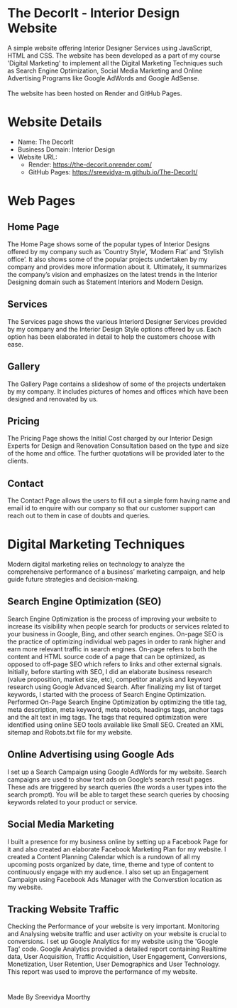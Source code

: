 # The DecorIt - Interior Design Website

A simple website offering Interior Designer Services using JavaScript, HTML and CSS.
The website has been developed as a part of my course 'Digital Marketing' to implement all the Digital Marketing Techniques such as Search Engine Optimization, Social Media Marketing and Online Advertising Programs like Google AdWords and Google AdSense.
<br><br>
The website has been hosted on Render and GitHub Pages.

# Website Details

- Name: The DecorIt
- Business Domain: Interior Design
- Website URL: 
    - Render: https://the-decorit.onrender.com/
    - GitHub Pages: https://sreevidya-m.github.io/The-DecorIt/ 

# Web Pages

## Home Page
The Home Page shows some of the popular types of Interior Designs offered by my company such as ‘Country Style’, ‘Modern Flat’ and ‘Stylish office’. 
It also shows some of the popular projects undertaken by my company and provides more information about it. Ultimately, it summarizes the company’s 
vision and emphasizes on the latest trends in the Interior Designing domain such as Statement Interiors and Modern Design.

## Services
The Services page shows the various Interiord Designer Services provided by my company and the Interior Design Style options offered by us. Each option 
has been elaborated in detail to help the customers choose with ease.

## Gallery
The Gallery Page contains a slideshow of some of the projects undertaken by my company. It includes pictures of homes and offices which have been designed 
and renovated by us.

## Pricing
The Pricing Page shows the Initial Cost charged by our Interior Design Experts for Design and Renovation Consultation based on the type and size of the 
home and office. The further quotations will be provided later to the clients.

## Contact
The Contact Page allows the users to fill out a simple form having name and email id to enquire with our company so that our customer support can reach out
to them in case of doubts and queries.

# Digital Marketing Techniques
Modern digital marketing relies on technology to analyze the comprehensive performance of a business’ marketing campaign, 
and help guide future strategies and decision-making. 

## Search Engine Optimization (SEO)
Search Engine Optimization is the process of improving your website to increase its visibility when people search for products or services related to your business 
in Google, Bing, and other search engines. 
On-page SEO is the practice of optimizing individual web pages in order to rank higher and earn more relevant traffic in search engines. 
On-page refers to both the content and HTML source code of a page that can be optimized, as opposed to off-page SEO which refers to links and other external signals.
<br>
Initially, before starting with SEO, I did an elaborate business research (value proposition, market size, etc), competitor analysis and keyword research using Google Advanced Search.
After finalizing my list of target keywords, I started with the process of Search Engine Optimization. Performed On-Page Search Engine Optimization by optimizing the title tag, meta description, meta keyword, meta robots, headings tags, anchor tags and the
alt text in img tags. The tags that required optimization were identified using online SEO tools available like Small SEO. 
Created an XML sitemap and Robots.txt file for my website.

## Online Advertising using Google Ads
I set up a Search Campaign using Google AdWords for my website. Search campaigns are used to show text ads on Google’s search result pages. These ads are triggered by search queries (the words a user types into the search prompt). 
You will be able to target these search queries by choosing keywords related to your product or service.

## Social Media Marketing
I built a presence for my business online by setting up a Facebook Page for it and also created an elaborate Facebook Marketing Plan for my website.
I created a Content Planning Calendar which is a rundown of all my upcoming posts organized by date, time, theme and type of content to continuously engage with my audience.
I also set up an Engagement Campaign using Facebook Ads Manager with the Converstion location as my website. 

## Tracking Website Traffic
Checking the Performance of your website is very important. Monitoring and Analysing website traffic and user activity on your website is crucial to conversions.
I set up Google Analytics for my website using the 'Google Tag' code. Google Analytics provided a detailed report containing Realtime data, User Acquisition, 
Traffic Acquisition, User Engagement, Conversions, Monetization, User Retention, User Demographics and User Technology. This report was used to improve the performance of my website.

#
Made By Sreevidya Moorthy
